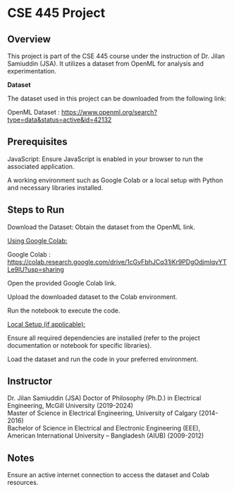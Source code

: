 # CSE 445 Project

## Overview

This project is part of the CSE 445 course under the instruction of Dr. Jilan Samiuddin (JSA). It utilizes a dataset from OpenML for analysis and experimentation.

**Dataset**

The dataset used in this project can be downloaded from the following link:

OpenML Dataset : https://www.openml.org/search?type=data&status=active&id=42132

## Prerequisites

JavaScript: Ensure JavaScript is enabled in your browser to run the associated application.

A working environment such as Google Colab or a local setup with Python and necessary libraries installed.


## Steps to Run

Download the Dataset: Obtain the dataset from the OpenML link.

<ins>Using Google Colab:</ins>

Google Colab : https://colab.research.google.com/drive/1cGyFbhJCq31jKr9PDgOdjmIqvYTLe9lU?usp=sharing

Open the provided Google Colab link.

Upload the downloaded dataset to the Colab environment.

Run the notebook to execute the code.


<ins>Local Setup (if applicable):</ins>

Ensure all required dependencies are installed (refer to the project documentation or notebook for specific libraries).




Load the dataset and run the code in your preferred environment.

## Instructor

Dr. Jilan Samiuddin (JSA)
Doctor of Philosophy (Ph.D.) in Electrical Engineering, McGill University (2019-2024)  
Master of Science in Electrical Engineering, University of Calgary (2014-2016)  
Bachelor of Science in Electrical and Electronic Engineering (EEE), American International University – Bangladesh (AIUB) (2009-2012)  

## Notes

Ensure an active internet connection to access the dataset and Colab resources.
